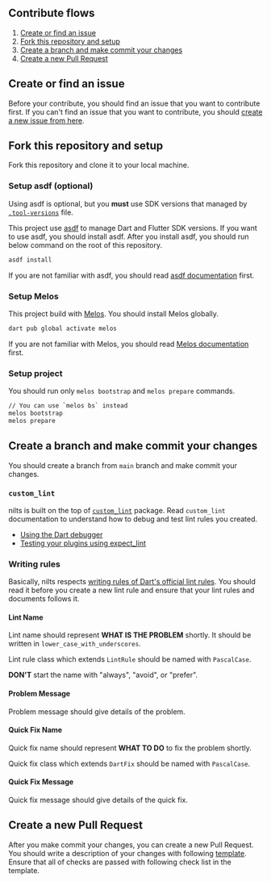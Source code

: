 ## Contribute flows

1. [Create or find an issue](#create-or-find-an-issue)
2. [Fork this repository and setup](#fork-this-repository-and-setup)
3. [Create a branch and make commit your changes](#create-a-branch-and-make-commit-your-changes)
4. [Create a new Pull Request](#create-a-new-pull-request)

## Create or find an issue

Before your contribute, you should find an issue that you want to contribute first.
If you can't find an issue that you want to contribute, you should [create a new issue from here](https://github.com/ronnnnn/nilts/issues/new/choose).

## Fork this repository and setup

Fork this repository and clone it to your local machine.

### Setup asdf (optional)

Using asdf is optional, but you **must** use SDK versions that managed by [`.tool-versions`](https://github.com/ronnnnn/nilts/blob/main/.tool-versions) file.

This project use [asdf](https://asdf-vm.com) to manage Dart and Flutter SDK versions.
If you want to use asdf, you should install asdf.
After you install asdf, you should run below command on the root of this repository.

```bash
asdf install
```

If you are not familiar with asdf, you should read [asdf documentation](https://asdf-vm.com) first.

### Setup Melos

This project build with [Melos](https://melos.invertase.dev).
You should install Melos globally.

```bash
dart pub global activate melos
```

If you are not familiar with Melos, you should read [Melos documentation](https://melos.invertase.dev) first.

### Setup project

You should run only `melos bootstrap` and `melos prepare` commands.

```bash
// You can use `melos bs` instead
melos bootstrap
melos prepare
```

## Create a branch and make commit your changes

You should create a branch from `main` branch and make commit your changes.

### `custom_lint`

nilts is built on the top of [`custom_lint`](https://github.com/invertase/dart_custom_lint) package.
Read `custom_lint` documentation to understand how to debug and test lint rules you created.

- [Using the Dart debugger](https://github.com/invertase/dart_custom_lint#using-the-dart-debugger)
- [Testing your plugins using expect_lint](https://github.com/invertase/dart_custom_lint#testing-your-plugins-using-expect_lint)

### Writing rules

Basically, nilts respects [writing rules of Dart's official lint rules](https://github.com/dart-lang/sdk/blob/main/pkg/linter/doc/writing-lints.md).
You should read it before you create a new lint rule and ensure that your lint rules and documents follows it.

#### Lint Name

Lint name should represent **WHAT IS THE PROBLEM** shortly.
It should be written in `lower_case_with_underscores`.

Lint rule class which extends `LintRule` should be named with `PascalCase`.

**DON'T** start the name with "always", "avoid", or "prefer".

#### Problem Message

Problem message should give details of the problem.

#### Quick Fix Name

Quick fix name should represent **WHAT TO DO** to fix the problem shortly.

Quick fix class which extends `DartFix` should be named with `PascalCase`.

#### Quick Fix Message

Quick fix message should give details of the quick fix.

## Create a new Pull Request

After you make commit your changes, you can create a new Pull Request.
You should write a description of your changes with following [template](https://github.com/ronnnnn/nilts/blob/main/.github/PULL_REQUEST_TEMPLATE.md).
Ensure that all of checks are passed with following check list in the template.
